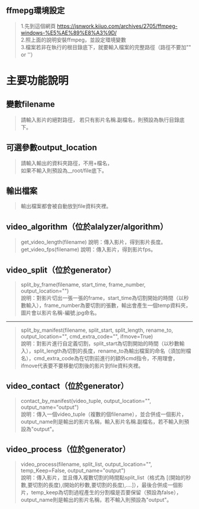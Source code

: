 
## ffmepg環境設定
> 1.先到這個網頁 https://jsnwork.kiiuo.com/archives/2705/ffmpeg-windows-%E5%AE%89%E8%A3%9D/  
> 2.照上面的說明安裝ffmpeg，並設定環境變數  
> 3.檔案若非在執行的根目錄底下，就要輸入檔案的完整路徑（路徑不要加"" or ''）

# 主要功能說明

## 變數filename
> 請輸入影片的絕對路徑，
> 若只有影片名稱.副檔名，則預設為執行目錄底下。

## 可選參數output_location
> 請輸入輸出的資料夾路徑，不用+檔名，  
> 如果不輸入則預設為__root/file底下。

## 輸出檔案
> 輸出檔案都會被自動放到file資料夾裡。

## video_algorithm（位於alalyzer/algorithm）
> get_video_length(filename) 說明：傳入影片，得到影片長度。
> get_video_fps(filename) 說明：傳入影片，得到影片fps。

## video_split（位於generator）
> split_by_frame(filename, start_time, frame_number, output_location="")   
> 說明：對影片切出一張一張的frame，start_time為切割開始的時間（以秒數輸入），frame_number為要切割的張數，輸出會產生一個temp資料夾，圖片會以影片名稱-編號.jpg命名。   
___    
> split_by_manifest(filename, split_start, split_length, rename_to, output_location="", cmd_extra_code="", ifmove=True)   
> 說明：對影片進行自定義切割，split_start為切割開始的時間（以秒數輸入），split_length為切割的長度，rename_to為輸出檔案的命名（須加附檔名），cmd_extra_code為在切割前進行的額外cmd指令，不用理會，ifmove代表要不要移動切割後的影片到file資料夾裡。  

## video_contact（位於generator）
> contact_by_manifest(video_tuple, output_location="", output_name="output")  
> 說明：傳入一個video_tuple（複數的個filename），並合併成一個影片，output_name則是輸出的影片名稱，輸入影片名稱.副檔名，若不輸入則預設為"output"。  

## video_process（位於generator）
> video_process(filename, split_list, output_location="", temp_Keep=False, output_name="output")  
> 說明：傳入影片，並且傳入複數切割的時間點split_list（格式為 [(開始的秒數,要切割的長度),(開始的秒數,要切割的長度),....]），最後合併成一個影片，temp_keep為切割過程產生的分割檔是否要保留（預設為false），output_name則是輸出的影片名稱，若不輸入則預設為"output"。  